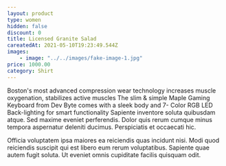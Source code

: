 ```yaml
---
layout: product
type: women
hidden: false
discount: 0
title: Licensed Granite Salad
careatedAt: 2021-05-10T19:23:49.544Z
images:
    - image: "../../images/fake-image-1.jpg"
price: 1000.00
category: Shirt
---
```

Boston's most advanced compression wear technology increases muscle oxygenation, stabilizes active muscles
The slim & simple Maple Gaming Keyboard from Dev Byte comes with a sleek body and 7- Color RGB LED Back-lighting for smart functionality
Sapiente inventore soluta quibusdam atque. Sed maxime eveniet perferendis. Dolor quis rerum cumque minus tempora aspernatur deleniti ducimus. Perspiciatis et occaecati hic.
 Officia voluptatem ipsa maiores ea reiciendis quas incidunt nisi. Modi quod reiciendis suscipit qui est libero eum rerum voluptatibus. Sapiente quae autem fugit soluta. Ut eveniet omnis cupiditate facilis quisquam odit.
